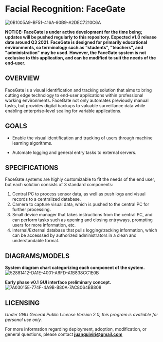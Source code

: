 # Facial Recognition: FaceGate

![0B1005A9-BF51-416A-90B9-A2DEC7210C6A](https://user-images.githubusercontent.com/30840579/114568113-7a11fc00-9c39-11eb-9987-6e6cc99de063.jpeg)

**NOTICE: FaceGate is under active development for the time being; updates will be pushed regularly to this repository. Expected v1.0 release date around Q3 2021. FaceGate is designed for primarily educational environments, so terminology such as "students", "teachers", and "administration" may be used. However, the FaceGate system is not exclusive to this application, and can be modified to suit the needs of the end-user.**

## OVERVIEW

FaceGate is a visual identification and tracking solution that aims to bring cutting edge technology to end-user applications within professional working environments. FaceGate not only automates previously manual tasks, but provides digital backups to valuable surveillance data while enabling enterprise-level scaling for variable applications. 

## GOALS

* Enable the visual identification and tracking of users through machine learning algorithms.

* Automate logging and general entry tasks to external servers.

## SPECIFICATIONS

FaceGate systems are highly customizable to fit the needs of the end user, but each solution consists of 3 standard components:

1. Central PC to process sensor data, as well as push logs and visual records to a centralized database.
2. Camera to capture visual data, which is pushed to the central PC for further processing.
3. Small device manager that takes instructions from the central PC, and can perform tasks such as opening and closing entryways, prompting users for more information, etc.
4. Internal/External database that pulls logging/tracking information, which can be accesssed by authorized administrators in a clean and understandable format.

## DIAGRAMS/MODELS

**System diagram chart categorizing each component of the system.**
![52881412-DA1E-4001-A6FD-A1B838CC1E0B](https://user-images.githubusercontent.com/30840579/115437136-6e8e7a00-a1d1-11eb-8fbe-ea0152f9e225.jpeg)

**Early phase v0.1 GUI interface preliminary concept.**
![7A03015E-774F-4A9B-B80A-7AC8064BB808](https://user-images.githubusercontent.com/30840579/115437175-79e1a580-a1d1-11eb-9fe4-fc8cd8faf0ef.jpeg)


## LICENSING

*Under GNU General Public License Version 2.0, this program is avaliable for personal use only.*

For more information regarding deployment, adoption, modification, or general questions, please contact **juanquiviri@gmail.com**
